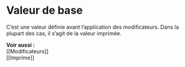 # Valeur de base
C’est une valeur définie avant l’application des modificateurs. Dans la plupart des cas, il s’agit de la valeur imprimée. 

**Voir aussi :**  
[[Modificateurs]]  
[[Imprime]]